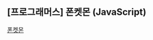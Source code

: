 ## **\[프로그래머스\] 폰켓몬 (JavaScript)**
[폰켓몬](https://school.programmers.co.kr/learn/courses/30/lessons/1845)

